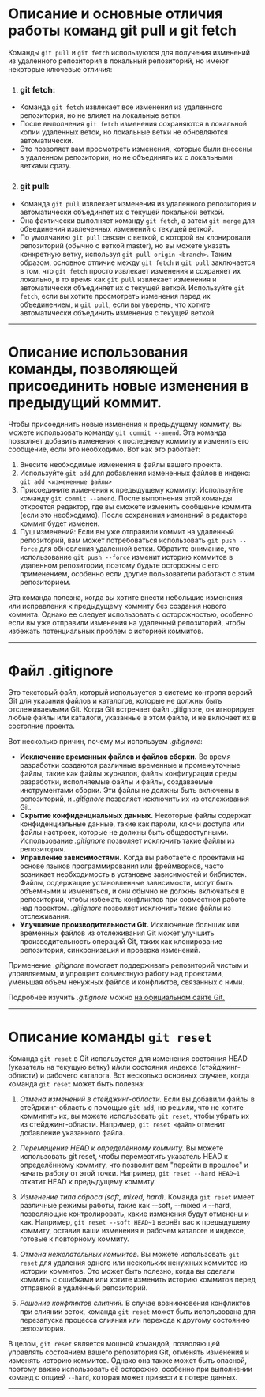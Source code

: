 # Описание и основные отличия работы команд git pull и git fetch
Команды `git pull` и `git fetch` используются для получения изменений из удаленного репозитория в локальный репозиторий, но имеют некоторые ключевые отличия:
1. ### git fetch:
- Команда `git fetch` извлекает все изменения из удаленного репозитория, но не влияет на локальные ветки.
- После выполнения `git fetch` изменения сохраняются в локальной копии удаленных веток, но локальные ветки не обновляются автоматически.
- Это позволяет вам просмотреть изменения, которые были внесены в удаленном репозитории, но не объединять их с локальными ветками сразу.
2. ### git pull:
- Команда `git pull` извлекает изменения из удаленного репозитория и автоматически объединяет их с текущей локальной веткой.
- Она фактически выполняет команду `git fetch`, а затем `git merge` для объединения извлеченных изменений с текущей веткой.
- По умолчанию `git pull` связан с веткой, с которой вы клонировали репозиторий (обычно с веткой master), но вы можете указать конкретную ветку, используя `git pull origin <branch>`.
Таким образом, основное отличие между `git fetch` и `git pull` заключается в том, что `git fetch` просто извлекает изменения и сохраняет их локально, в то время как `git pull` извлекает изменения и автоматически объединяет их с текущей веткой. Используйте `git fetch`, если вы хотите просмотреть изменения перед их объединением, и `git pull`, если вы уверены, что хотите автоматически объединить изменения с текущей веткой.
---
# Описание использования команды, позволяющей присоединить новые изменения в предыдущий коммит. 
Чтобы присоединить новые изменения к предыдущему коммиту, вы можете использовать команду `git commit --amend`. Эта команда позволяет добавить изменения к последнему коммиту и изменить его сообщение, если это необходимо. Вот как это работает:
1. Внесите необходимые изменения в файлы вашего проекта.
2. Используйте `git add` для добавления измененных файлов в индекс: `git add <измененные файлы>`
3. Присоедините изменения к предыдущему коммиту: Используйте команду `git commit --amend`. После выполнения этой команды откроется редактор, где вы сможете изменить сообщение коммита (если это необходимо). После сохранения изменений в редакторе коммит будет изменен.
4. Пуш изменений: Если вы уже отправили коммит на удаленный репозиторий, вам может потребоваться использовать `git push --force` для обновления удаленной ветки. Обратите внимание, что использование `git push --force` изменит историю коммитов в удаленном репозитории, поэтому будьте осторожны с его применением, особенно если другие пользователи работают с этим репозиторием.

Эта команда полезна, когда вы хотите внести небольшие изменения или исправления к предыдущему коммиту без создания нового коммита. Однако ее следует использовать с осторожностью, особенно если вы уже отправили изменения на удаленный репозиторий, чтобы избежать потенциальных проблем с историей коммитов.

---
# Файл .gitignore 
Это текстовый файл, который используется в системе контроля версий Git для указания файлов и каталогов, которые не должны быть отслеживаемыми Git. Когда Git встречает файл .gitignore, он игнорирует любые файлы или каталоги, указанные в этом файле, и не включает их в состояние проекта.

Вот несколько причин, почему мы используем *.gitignore*:

* **Исключение временных файлов и файлов сборки.**
 Во время разработки создаются различные временные и промежуточные файлы, такие как файлы журналов, файлы конфигурации среды разработки, исполняемые файлы и файлы, создаваемые инструментами сборки. Эти файлы не должны быть включены в репозиторий, и *.gitignore* позволяет исключить их из отслеживания Git.
 * **Скрытие конфиденциальных данных.** 
 Некоторые файлы содержат конфиденциальные данные, такие как пароли, ключи доступа или файлы настроек, которые не должны быть общедоступными. Использование *.gitignore* позволяет исключить такие файлы из репозитория.
* **Управление зависимостями.** 
 Когда вы работаете с проектами на основе языков программирования или фреймворков, часто возникает необходимость в установке зависимостей и библиотек. Файлы, содержащие установленные зависимости, могут быть объемными и изменяться, и они обычно не должны включаться в репозиторий, чтобы избежать конфликтов при совместной работе над проектом. *.gitignore* позволяет исключить такие файлы из отслеживания.
* **Улучшение производительности Git.**
 Исключение больших или временных файлов из отслеживания Git может улучшить производительность операций Git, таких как клонирование репозитория, синхронизация и проверка изменений.

 Применение *.gitignore* помогает поддерживать репозиторий чистым и управляемым, и упрощает совместную работу над проектами, уменьшая объем ненужных файлов и конфликтов, связанных с ними.

 Подробнее изучить *.gitignore* можно [на официальном сайте Git.](https://git-scm.com/docs/gitignore)

 ---

# Описание команды `git reset`
Команда `git reset` в Git используется для изменения состояния HEAD (указатель на текущую ветку) и/или состояния индекса (стэйджинг-области) и рабочего каталога. 
Вот несколько основных случаев, когда команда `git reset` может быть полезна:

1. *Отмена изменений в стейджинг-области.* Если вы добавили файлы в стейджинг-область с помощью `git add`, но решили, что не хотите коммитить их, вы можете использовать `git reset`, чтобы убрать их  из стейджинг-области. Например, `git reset <файл>` отменит добавление указанного файла.

2. *Перемещение HEAD к определённому коммиту.* Вы можете использовать git reset, чтобы переместить указатель HEAD к определённому коммиту, что позволит вам "перейти в прошлое" и начать работу от этой точки. Например, `git reset --hard HEAD~1` откатит HEAD к предыдущему коммиту.

3. *Изменение типа сброса (soft, mixed, hard).* Команда `git reset` имеет различные режимы работы, такие как --soft, --mixed и --hard, позволяющие контролировать, какие изменения будут отменены и как. Например, `git reset --soft HEAD~1` вернёт вас к предыдущему коммиту, оставив ваши изменения в рабочем каталоге и индексе, готовые к повторному коммиту.

4. *Отмена нежелательных коммитов.* Вы можете использовать `git reset` для удаления одного или нескольких ненужных коммитов из истории коммитов. Это может быть полезно, когда вы сделали коммиты с ошибками или хотите изменить историю коммитов перед отправкой в удалённый репозиторий.

5. *Решение конфликтов слияний.* В случае возникновения конфликтов при слиянии веток, команда `git reset` может быть использована для перезапуска процесса слияния или перехода к другому состоянию репозитория.

В целом, `git reset` является мощной командой, позволяющей управлять состоянием вашего репозитория Git, отменять изменения и изменять историю коммитов. Однако она также может быть опасной, поэтому важно использовать её осторожно, особенно при выполнении команд с опцией `--hard`, которая может привести к потере данных.

---
